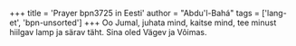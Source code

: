 +++
title = 'Prayer bpn3725 in Eesti'
author = "Abdu'l-Bahá"
tags = ['lang-et', 'bpn-unsorted']
+++
Oo Jumal, juhata mind, kaitse mind, tee minust hiilgav lamp ja särav täht. Sina oled Vägev ja Võimas.
